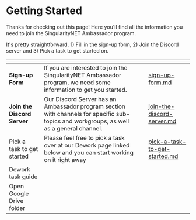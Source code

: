 # Getting Started

Thanks for checking out this page! Here you'll find all the information you need to join the SingularityNET Ambassador program.

It's pretty straightforward. 1) Fill in the sign-up form, 2) Join the Discord server and 3) Pick a task to get started on.

<table data-view="cards"><thead><tr><th></th><th></th><th></th><th data-hidden data-card-target data-type="content-ref"></th></tr></thead><tbody><tr><td><strong>Sign-up Form</strong></td><td>If you are interested to join the SingularityNET Ambassador program, we need some information to get you started.</td><td></td><td><a href="sign-up-form.md">sign-up-form.md</a></td></tr><tr><td><strong>Join the Discord Server</strong></td><td>Our Discord Server has an Ambassador program section with channels for specific sub-topics and workgroups, as well as a general channel.</td><td></td><td><a href="join-the-discord-server.md">join-the-discord-server.md</a></td></tr><tr><td>Pick a task to get started</td><td>Please feel free to pick a task over at our Dework page linked below and you can start working on it right away</td><td></td><td><a href="pick-a-task-to-get-started.md">pick-a-task-to-get-started.md</a></td></tr><tr><td>Dework task guide</td><td></td><td></td><td></td></tr><tr><td>Open Google Drive folder</td><td></td><td></td><td></td></tr></tbody></table>
